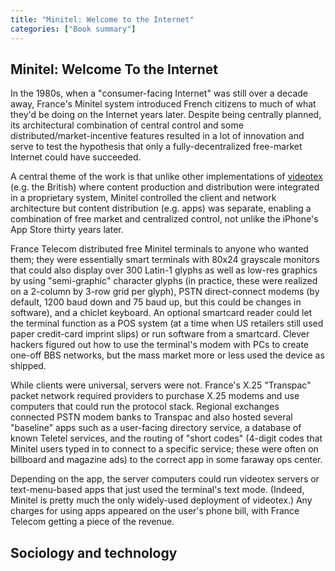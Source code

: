 ```yaml
---
title: "Minitel: Welcome to the Internet"
categories: ["Book summary"]
---
```


## Minitel: Welcome To the Internet

In the 1980s, when a "consumer-facing Internet" was still
over a decade away, France's Minitel system introduced French
citizens to much of what they'd be doing on the Internet years later.
Despite being centrally planned, its architectural combination of central control
and some distributed/market-incentive features resulted in a lot of
innovation and serve to test the hypothesis that only a
fully-decentralized free-market Internet could have succeeded.

A central theme of the work is that unlike other implementations of
[videotex](https://en.wikipedia.org/wiki/Videotex) (e.g. the British) where content production
and distribution were integrated in a proprietary system, Minitel
controlled the client and network architecture but content
distribution (e.g. apps) was separate, enabling a combination of free
market and centralized control, not unlike the iPhone's App Store
thirty years later.

France Telecom distributed free Minitel terminals to anyone who wanted
them; they were essentially smart terminals with 80x24 grayscale
monitors that could also display over 300 Latin-1 glyphs as well as
low-res graphics by using "semi-graphic" character glyphs (in
practice, these were realized on a 2-column by 3-row grid per glyph),
PSTN direct-connect modems (by default, 1200 baud down and 75 baud up,
but this could be changes in software), and a chiclet keyboard.
An optional smartcard reader could let the terminal function as a POS
system (at a time when US retailers still used paper credit-card
imprint slips) or run software from a smartcard.  Clever hackers
figured out how to use the terminal's modem with PCs to create
one-off BBS networks, but the mass market more or less used the device
as shipped.

While clients were universal, servers were not.  France's X.25
"Transpac" packet network required providers to purchase X.25 modems
and use computers that could run the protocol stack.  Regional
exchanges connected PSTN modem banks to Transpac and also hosted
several "baseline" apps such as a user-facing directory service, a
database of known Teletel services, and the routing of "short codes" 
(4-digit codes that Minitel users typed in to connect to a specific
service; these were often on billboard and magazine ads) to the
correct app in some faraway ops center.

Depending on the app, the server computers could run videotex servers
or text-menu-based apps that just used the terminal's text mode.
(Indeed, Minitel is pretty much the only widely-used deployment of
videotex.)  Any charges for using apps appeared on the user's phone
bill, with France Telecom getting a piece of the revenue.

## Sociology and technology

